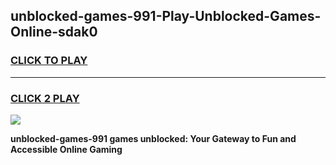 
## unblocked-games-991-Play-Unblocked-Games-Online-sdak0
<h3>
<a href="https://premium76.site?title=unblocked-games-991&ref=24A">CLICK TO PLAY</a></h3>
<hr>

<h3>
<a href="https://premium76.site?title=unblocked-games-991&ref=24A">CLICK 2 PLAY</a>
  
</h3>

<a href="https://premium76.site?title=unblocked-games-991&ref=24A"><img src="https://clearcache.store/games.png"></a>


**unblocked-games-991 games unblocked: Your Gateway to Fun and Accessible Online Gaming**
